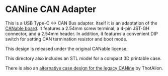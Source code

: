 # CANine CAN Adapter

This is a USB Type-C <-> CAN Bus adapter. Itself it is an adaptation of the [CANable board](https://canable.io/). It features a 2.54mm screw terminal, a 4-pin JST-GH connector, and a 2.54mm header. In addition, it features a convenient DIP switch for setting CAN termination resistor and boot mode.

This design is released under the original CANable license.

This directory also includes an STL model for a compact 3D printable case.

There is also an [alternative case design for the legacy CANine](https://github.com/ThotAlion/BLDC-design-help/tree/main/STL/USBCANBox) by ThotAlion.
